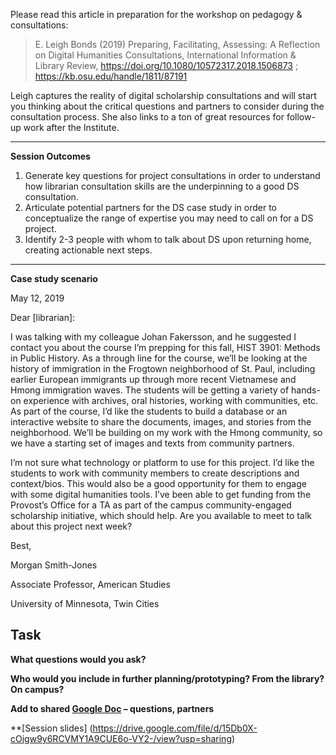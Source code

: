 Please read this article in preparation for the workshop on pedagogy & consultations: 
>E. Leigh Bonds (2019) Preparing, Facilitating, Assessing: A Reflection on Digital Humanities Consultations, International Information & Library Review, https://doi.org/10.1080/10572317.2018.1506873 ; https://kb.osu.edu/handle/1811/87191<p>
  
Leigh captures the reality of digital scholarship consultations and will start you thinking about the critical questions and partners to consider during the consultation process. She also links to a ton of great resources for follow-up work after the Institute.

___

**Session Outcomes**
1. Generate key questions for project consultations in order to understand how librarian consultation skills are the underpinning to a good DS consultation.
2. Articulate potential partners for the DS case study in order to conceptualize the range of expertise you may need to call on for a DS project.
3. Identify 2-3 people with whom to talk about DS upon returning home, creating actionable next steps.

___

**Case study scenario**

May 12, 2019

Dear [librarian]:

I was talking with my colleague Johan Fakersson, and he suggested I contact you about the course I’m prepping for this fall, HIST 3901: Methods in Public History.  As a through line for the course, we’ll be looking at the history of immigration in the Frogtown neighborhood of St. Paul, including earlier European immigrants up through more recent Vietnamese and Hmong immigration waves. The students will be getting a variety of hands-on experience with archives, oral histories, working with communities, etc. As part of the course, I’d like the students to build a database or an interactive website to share the documents, images, and stories from the neighborhood. We’ll be building on my work with the Hmong community, so we have a starting set of images and texts from community partners. 

I’m not sure what technology or platform to use for this project. I’d like the students to work with community members to create descriptions and context/bios. This would also be a good opportunity for them to engage with some digital humanities tools. I’ve been able to get funding from the Provost’s Office for a TA as part of the campus community-engaged scholarship initiative, which should help. Are you available to meet to talk about this project next week?

Best,

Morgan Smith-Jones

Associate Professor, American Studies

University of Minnesota, Twin Cities

## Task
**What questions would you ask?**

**Who would you include in further planning/prototyping? From the library? On campus?**

**Add to shared [Google Doc](https://docs.google.com/document/d/1ZRAU244axutv39efVMKtMuZOq6GHeEZDEHUQ3IoBXKI/edit?usp=sharing) – questions, partners**

**[Session slides] (https://drive.google.com/file/d/15Db0X-cOigw9y6RCVMY1A9CUE6o-VY2-/view?usp=sharing)
